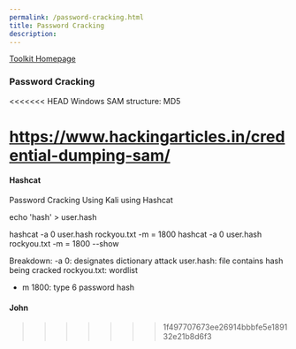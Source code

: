 ```yaml
---
permalink: /password-cracking.html
title: Password Cracking
description: 
---
```

<head>
<link href="css/cyber.css" rel="stylesheet">
</head>

[Toolkit Homepage](../README.md)

### Password Cracking

<<<<<<< HEAD
Windows SAM structure: MD5

https://www.hackingarticles.in/credential-dumping-sam/
=======
#### Hashcat

Password Cracking Using Kali using Hashcat

echo 'hash' > user.hash

hashcat -a 0 user.hash rockyou.txt -m = 1800
hashcat -a 0 user.hash rockyou.txt -m = 1800 --show

Breakdown:
-a 0: designates dictionary attack
user.hash: file contains hash being cracked
rockyou.txt: wordlist
- m 1800: type 6 password hash

#### John

>>>>>>> 1f497707673ee26914bbbfe5e189132e21b8d6f3
